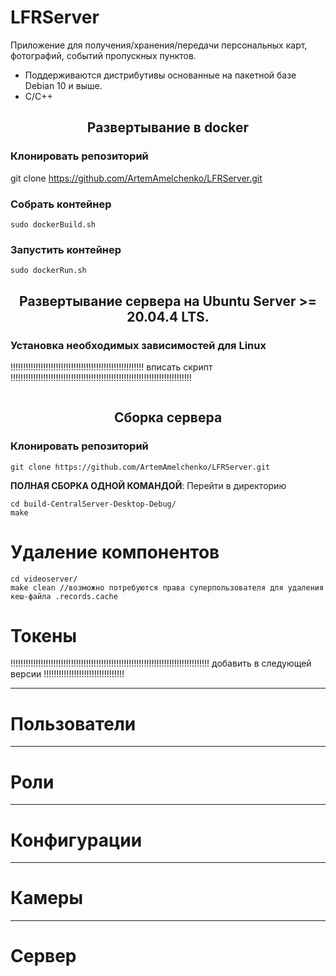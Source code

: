 # LFRServer
Приложение для получения/хранения/передачи персональных карт, фотографий, событий пропускных пунктов.
* Поддерживаются дистрибутивы основанные на пакетной базе Debian 10 и выше.
* С/С++

## <div align="center">Развертывание в docker</div>

### Клонировать репозиторий 
git clone https://github.com/ArtemAmelchenko/LFRServer.git

### Собрать контейнер
```
sudo dockerBuild.sh
```
### Запустить контейнер
```
sudo dockerRun.sh
```

## <div align="center">Развертывание сервера на Ubuntu Server >= 20.04.4 LTS.</div>
### Установка необходимых зависимостей для Linux

!!!!!!!!!!!!!!!!!!!!!!!!!!!!!!!!!!!!!!!!!!!!!!!!!!!!! вписать скрипт !!!!!!!!!!!!!!!!!!!!!!!!!!!!!!!!!!!!!!!!!!!!!!!!!!!!!!!!!!!!!!!!!!!!!!!!
```

```

## <div align="center">Сборка сервера</div>
### Клонировать репозиторий
```
git clone https://github.com/ArtemAmelchenko/LFRServer.git
```
**ПОЛНАЯ СБОРКА ОДНОЙ КОМАНДОЙ**: Перейти в директорию
```
cd build-CentralServer-Desktop-Debug/
make
```



# Удаление компонентов
```
cd videoserver/
make clean //возможно потребуются права суперпользователя для удаления кеш-файла .records.cache
```


# Токены

!!!!!!!!!!!!!!!!!!!!!!!!!!!!!!!!!!!!!!!!!!!!!!!!!!!!!!!!!!!!!!!!!!!!!!!!!!!!!!! добавить в следующей версии !!!!!!!!!!!!!!!!!!!!!!!!!!!!!!!!


____
# Пользователи


____
# Роли

____
# Конфигурации

____
# Камеры

____
# Сервер

